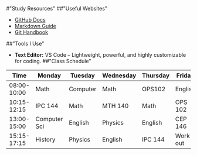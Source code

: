#"Study Resources"
##"Useful Websites"

- [GitHub Docs](https://docs.github.com/)
- [Markdown Guide](https://www.markdownguide.org/)
- [Git Handbook](https://guides.github.com/introduction/git-handbook/)
  
##"Tools I Use"
- **Text Editor:** VS Code – Lightweight, powerful, and highly customizable for coding.
##"Class Schedule"

| Time       | Monday        | Tuesday       | Wednesday     | Thursday      | Friday        |
|------------|---------------|---------------|---------------|---------------|---------------|
| 08:00-10:00 | Math          | Computer      | Math          | OPS102       | English      |
| 10:15-12:15 | IPC 144       | Math          | MTH 140       | Math         | OPS 102      |
| 13:00-15:00 | Computer Sci  | English       | Physics       | English      | CEP 146      |
| 15:15-17:15 | History       | Physics       | English       | IPC 144      | Work out     |
  
